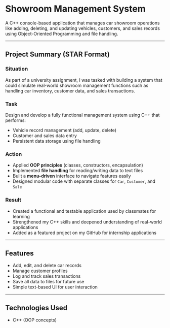
#  Showroom Management System

A C++ console-based application that manages car showroom operations like adding, deleting, and updating vehicles, customers, and sales records using Object-Oriented Programming and file handling.

---

##  Project Summary (STAR Format)

###  Situation
As part of a university assignment, I was tasked with building a system that could simulate real-world showroom management functions such as handling car inventory, customer data, and sales transactions.

###  Task
Design and develop a fully functional management system using C++ that performs:
- Vehicle record management (add, update, delete)
- Customer and sales data entry
- Persistent data storage using file handling

###  Action
- Applied **OOP principles** (classes, constructors, encapsulation)
- Implemented **file handling** for reading/writing data to text files
- Built a **menu-driven** interface to navigate features easily
- Designed modular code with separate classes for `Car`, `Customer`, and `Sale`

###  Result
- Created a functional and testable application used by classmates for learning
- Strengthened my C++ skills and deepened understanding of real-world applications
- Added as a featured project on my GitHub for internship applications

---

##  Features

- Add, edit, and delete car records
-  Manage customer profiles
-  Log and track sales transactions
-  Save all data to files for future use
-  Simple text-based UI for user interaction

---

##  Technologies Used

- C++ (OOP concepts)
